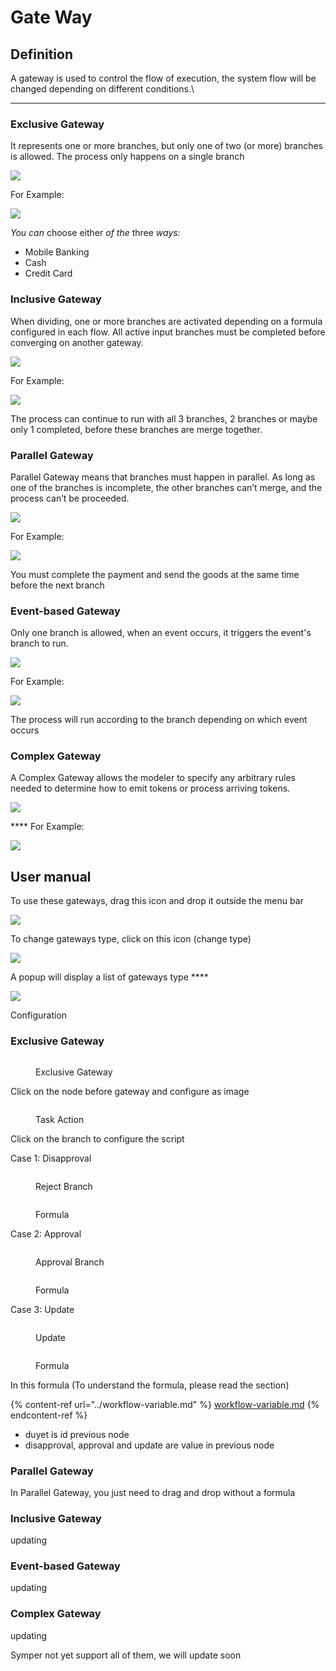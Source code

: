 # Gate Way

## **Definition**

A gateway is used to control the flow of execution, the system flow will be changed depending on different conditions.\\

***

### Exclusive Gateway

It represents one or more branches, but only one of two (or more) branches is allowed. The process only happens on a single branch

![](https://lh4.googleusercontent.com/iR3TgPK7jMz\_jSywZuFwo2FQtDmow7tvy4B8vpvSIybaF9OApi986UERYZyTLIq2NRcvxUWZUyQhSYqRkwrC7rHCQCYytUZdTuxf1QoQDtKfzgPnpc3RMNKGrvBRKi6JuDr06iyl)

For Example:

![](https://lh6.googleusercontent.com/EkiU1Gty-FyvJULMTwYSzHiYKEfjDOSV32QAGITERWIcKN-MGnoKjDaXjvicpY-vGM0ZqYROlT168lnjdz0lG2MiLtYMypThbVleAJ1aguB3Jr9LVgbZGFZpm4etA20MrFCZ0rO0)

_You_ _can_ choose either _of_ _the_ three _ways:_

* Mobile Banking
* Cash
* Credit Card

### **Inclusive Gateway**

When dividing, one or more branches are activated depending on a formula configured in each flow. All active input branches must be completed before converging on another gateway.

![](https://lh4.googleusercontent.com/LqktXTrAidLdB24-iW0RkFY4f7O\_D5yO749WfPBLCoyn4VkAnwY-n2m6xvdb4hGOn3XwK-fc0d8zAJg4QINKSbgPqxR5o6X3j646l4RVzqqjU2WLiczHX7ib8BC0uG-iGakMFHBj)

For Example:

![](https://lh5.googleusercontent.com/hDEI-Si3sp9U44rJ9RdjgeNLdy8e9FMPOD0e3aoJuH3V7zrR8Kav4KdlDvmB26n8bV7BNcUaobWbNGIIy9Z6PPMTkUfXRB8U9DJs1oM65rJeFZ\_h2ggPtWs89dV4zYM4g9tulFqQ)

The process can continue to run with all 3 branches, 2 branches or maybe only 1 completed, before these branches are merge together.

### **Parallel Gateway**

Parallel Gateway means that branches must happen in parallel. As long as one of the branches is incomplete, the other branches can’t merge, and the process can’t be proceeded.

![](https://lh5.googleusercontent.com/9Haa3JJskJ8JVTofw0iGg\_30Mklkhn1k78Ud0mkCw\_I13JXF\_KKD1dOepUZgPxRd4PaX3Ce25Wh66SuAxN72bdrZGea3zbwdwFZI5jJ49yLEpn3mcRI7GZ5ctfvNVFnPrxcyyuRT)

For Example:

![](https://lh5.googleusercontent.com/-OjC-CEcUCIZ-5cXOYkXHOboh7N30J5IRjVheBh6ZwcShjAOlSaZzT2sU345\_g7EEH90mqBRImgTVvXJCcfiXCOlRU4gtS4oALvXqWA\_VrT7Hb6\_WZer5l9OKJOvi0bysr5120\_i)

You must complete the payment and send the goods at the same time before the next branch

### **Event-based Gateway**

Only one branch is allowed, when an event occurs, it triggers the event's branch to run.

![](https://lh5.googleusercontent.com/9NHOP85HCyqHo4HdvfzR5HrcGbnfvLoHMvJhXlwY4MoCHXRwWQYus6UHO0de7Z2O2WTX4pFQ5C3AYMQkpJ6zKdQgl-mECjfO08eVrto29dJ5riCekXi2YV3peOdETS\_ZRVDeWbti)

For Example:

![](https://lh5.googleusercontent.com/eBDUBngPGmyKNV6vEA46xLUzGHhcIb4FXULTQbO4UM3\_Vz0a7\_mttO\_dXJLajJl9SJdZOCGUDQeJ2s5WC8znqDkZz6lEFu0CrQ\_QpQMFJaWeBuBoX8KjUPxbjWwNxJZLhMlZl0K5)

The process will run according to the branch depending on which event occurs

### **Complex Gateway**

A Complex Gateway allows the modeler to specify any arbitrary rules needed to determine how to emit tokens or process arriving tokens.

![](https://lh6.googleusercontent.com/x2F1tyTKvomSeVfDoagiU4grus6qqebjE0FOItH6Gtyr5-DGka0oHTTYrlckWU11yV0Rv2OeADWgjigWFkx934hcXw-gWuuAcgyP3I4E1DiyoWOEBbMh7qPh8nkMP6htikUbF4K9)

\*\*\*\* For Example:

![](https://lh6.googleusercontent.com/TJKj9UFj-Qa-l8PkrK8TL1KFVpLHXHXEq7ZUfBb37de65ipCbmnXg5xSEgHQw6NpF3beXibxPnUGHyo8TTfko61wQlRMdmJZqBVN2uk\_eXUlUh-O2tYlk7mTp99uQ2kb59e5g4iU)

## **User manual**

To use these gateways, drag this icon and drop it outside the menu bar

![](https://lh3.googleusercontent.com/CpQC6bi8MU994GFGeQ9haFSfjP5zDAwtZyvX8ZE3GRLlv2ceTp8LDIKPOLXIhZwboJ2O43tOubJPZ5STmH\_IVYbE2nJtJ4RHi55hI9AfbbYFjXicPX\_ddYXXGIjyxvY0sdhdYsVM)

To change gateways type, click on this icon (change type)

![](https://lh5.googleusercontent.com/--OaRRsxpd0b8lCtbVuBfJlGYX8gArKlr9Wa19Y31C0Fbw0ah\_2zllLslfRD3tcv1L2whMt6Xso8ahEBOczmyjydhSV-eMi14dlOuXtD3vP3XmuX\_FN7UxjjjYbdbaXL6XeloUDs)

A popup will display a list of gateways type \*\*\*\*

![](https://lh5.googleusercontent.com/SkVxM8Lp7D9Lv0HzN8c2axzc5T\_ljL96\_W8NjeO7f7EBExN-qw7eAAOVWNGqnZ4VeqS6SzbewPqhOol-nSYxc9OqiFKb\_EuuqmmNE3GGY1GYLmZhLEGQ1rVfgqaF7xRk9vJ\_wvcB)

Configuration

### Exclusive Gateway

<figure><img src="../../../.gitbook/assets/image (102).png" alt=""><figcaption><p>Exclusive Gateway</p></figcaption></figure>

Click on the node before gateway and configure as image

<figure><img src="../../../.gitbook/assets/image (6) (3).png" alt=""><figcaption><p>Task Action</p></figcaption></figure>

Click on the branch to configure the script

Case 1: Disapproval

<figure><img src="../../../.gitbook/assets/image (17) (2).png" alt=""><figcaption><p>Reject Branch</p></figcaption></figure>

<figure><img src="../../../.gitbook/assets/image (3) (3) (1) (1).png" alt=""><figcaption><p>Formula</p></figcaption></figure>

Case 2: Approval

<figure><img src="../../../.gitbook/assets/image (9) (2) (1).png" alt=""><figcaption><p>Approval Branch</p></figcaption></figure>

<figure><img src="../../../.gitbook/assets/image (2) (2) (1).png" alt=""><figcaption><p>Formula</p></figcaption></figure>

Case 3: Update

<figure><img src="../../../.gitbook/assets/image (1) (3) (1).png" alt=""><figcaption><p>Update</p></figcaption></figure>

<figure><img src="../../../.gitbook/assets/image (15) (2).png" alt=""><figcaption><p>Formula</p></figcaption></figure>

In this formula (To understand the formula, please read the section)

{% content-ref url="../workflow-variable.md" %}
[workflow-variable.md](../workflow-variable.md)
{% endcontent-ref %}

* duyet is id previous node
* disapproval, approval and update are value in previous node

### Parallel Gateway

In Parallel Gateway, you just need to drag and drop without a formula

### Inclusive Gateway

updating

### Event-based Gateway

updating

### Complex Gateway

updating

Symper not yet support all of them, we will update soon
